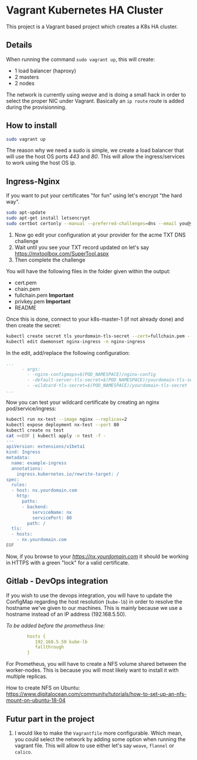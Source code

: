 # Vagrant Kubernetes HA Cluster
This project is a Vagrant based project which creates a K8s HA cluster.

## Details
When running the command `sudo vagrant up`, this will create:
- 1 load balancer (haproxy)
- 2 masters
- 2 nodes

The network is currently using *weave* and is doing a small hack in order to select the proper NIC under Vagrant. Basically an `ip route` route is added during the provisionning.

## How to install
```bash
sudo vagrant up
```

The reason why we need a sudo is simple, we create a load balancer that will use the host OS ports *443* and *80*. This will allow the ingress/services to work using the host OS ip.

## Ingress-Nginx
If you want to put your certificates "for fun" using let's encrypt "the hard way". 

```bash
sudo apt-update
sudo apt-get install letsencrypt
sudo certbot certonly --manual --preferred-challenges=dns --email you@yourdomain.com --server https://acme-v02.api.letsencrypt.org/directory --agree-tos -d *.yourdomain.com,yourdomain.com
```

1. Now go edit your configuration at your provider for the acme TXT DNS challenge
2. Wait until you see your TXT record updated on let's say https://mxtoolbox.com/SuperTool.aspx
3. Then complete the challenge

You will have the following files in the folder given within the output:
* cert.pem 
* chain.pem
* fullchain.pem **Important**
* privkey.pem **Important**
* README

Once this is done, connect to your k8s-master-1 (if not already done) and then create the secret:

```bash
kubectl create secret tls yourdomain-tls-secret --cert=fullchain.pem --key=privkey.pem -n nginx-ingress
kubectl edit daemonset nginx-ingress -n nginx-ingress
```

In the edit, add/replace the following configuration:

```yaml
...
      - args:
        - -nginx-configmaps=$(POD_NAMESPACE)/nginx-config
        - -default-server-tls-secret=$(POD_NAMESPACE)/yourdomain-tls-secret
        - -wildcard-tls-secret=$(POD_NAMESPACE)/yourdomain-tls-secret
...
```

Now you can test your wildcard certificate by creating an nginx pod/service/ingress:

```bash
kubectl run nx-test --image nginx --replicas=2
kubectl expose deployment nx-test --port 80
kubectl create ns test
cat <<EOF | kubectl apply -n test -f -
---
apiVersion: extensions/v1beta1
kind: Ingress
metadata:
  name: example-ingress
  annotations:
    ingress.kubernetes.io/rewrite-target: /
spec:
  rules:
  - host: nx.yourdomain.com
    http:
      paths:
      - backend:
          serviceName: nx
          servicePort: 80
        path: /
  tls:
  - hosts:
    - nx.yourdomain.com
EOF
```

Now, if you browse to your *https://nx.yourdomain.com* it should be working in HTTPS with a green "lock" for a valid certificate.

## Gitlab - DevOps integration
If you wish to use the devops integration, you will have to update the ConfigMap regarding the host resolution (`kube-lb`) in order to resolve the hostname we've given to our machines. This is mainly because we use a hostname instead of an IP address (192.168.5.50).

_To be added before the prometheus line:_
```yaml
        hosts {
           192.168.5.50 kube-lb
           fallthrough
        }
```

For Prometheus, you will have to create a NFS volume shared between the worker-nodes. This is because you will most likely want to install it with multiple replicas.

How to create NFS on Ubuntu: https://www.digitalocean.com/community/tutorials/how-to-set-up-an-nfs-mount-on-ubuntu-18-04

## Futur part in the project
1. I would like to make the `Vagrantfile` more configurable. Which mean, you could select the network by adding some option when running the vagrant file. This will allow to use either let's say `weave`, `flannel` or `calico`.
